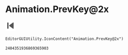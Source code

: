 # Animation.PrevKey@2x
![](/img/Animation.PrevKey@2x.png)

``` CSharp
EditorGUIUtility.IconContent("Animation.PrevKey@2x")
```
```
2404351936869365903
```
